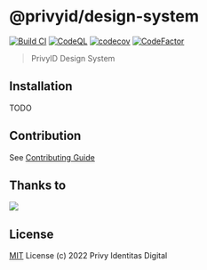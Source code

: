 # @privyid/design-system

[![Build CI](https://github.com/privy-open-source/design-system/actions/workflows/node.js.yml/badge.svg)](https://github.com/privy-open-source/design-system/actions/workflows/node.js.yml)
[![CodeQL](https://github.com/privy-open-source/design-system/actions/workflows/codeql-analysis.yml/badge.svg)](https://github.com/privy-open-source/design-system/actions/workflows/codeql-analysis.yml)
[![codecov](https://codecov.io/gh/privy-open-source/design-system/branch/main/graph/badge.svg?token=8X8YYDP2SI)](https://codecov.io/gh/privy-open-source/design-system)
[![CodeFactor](https://www.codefactor.io/repository/github/privy-open-source/design-system/badge)](https://www.codefactor.io/repository/github/privy-open-source/design-system)

> PrivyID Design System

## Installation

TODO

## Contribution
See [Contributing Guide](/CONTRIBUTING.md)

## Thanks to

<a href="https://github.com/privy-open-source/design-system/graphs/contributors">
  <img src="https://contrib.rocks/image?repo=privy-open-source/design-system" />
</a>

## License

[MIT](/LICENSE) License (c) 2022 Privy Identitas Digital
